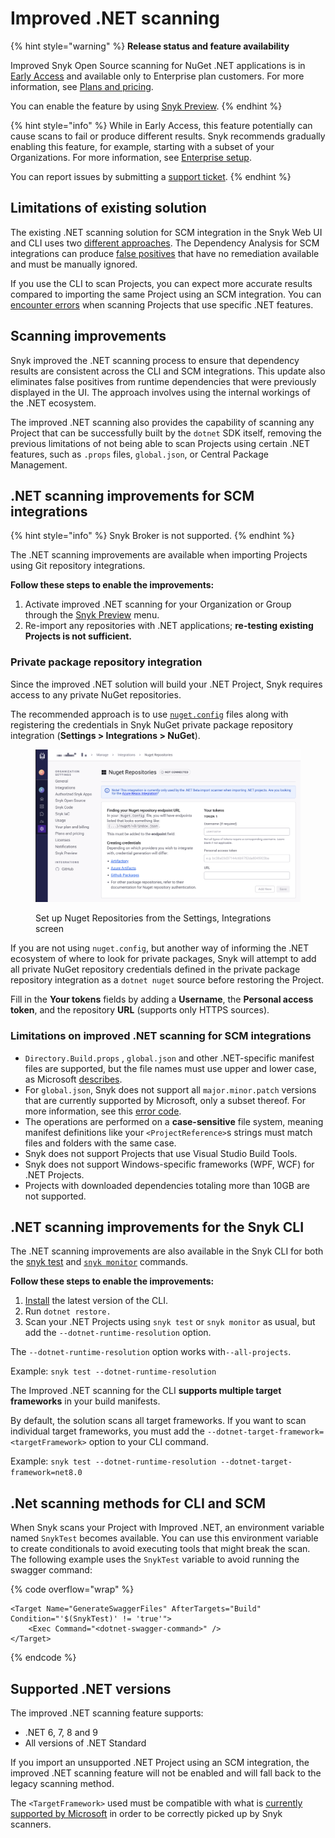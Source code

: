 # Improved .NET scanning

{% hint style="warning" %}
**Release status and feature availability**

Improved Snyk Open Source scanning for NuGet .NET applications is in [Early Access](../../getting-started/snyk-release-process.md#early-access) and available only to Enterprise plan customers. For more information, see [Plans and pricing](https://snyk.io/plans/).

You can enable the feature by using [Snyk Preview](../../snyk-admin/snyk-preview.md).
{% endhint %}

{% hint style="info" %}
While in Early Access, this feature potentially can cause scans to fail or produce different results. Snyk recommends gradually enabling this feature, for example, starting with a subset of your Organizations. For more information, see [Enterprise setup](https://docs.snyk.io/enterprise-configuration).

You can report issues by submitting a [support ticket](https://support.snyk.io).
{% endhint %}

## Limitations of existing solution

The existing .NET scanning solution for SCM integration in the Snyk Web UI and CLI uses two [different approaches](guidance-for-snyk-for-.net.md#dependency-analysis). The Dependency Analysis for SCM integrations can produce [false positives](guidance-for-snyk-for-.net.md#tackling-vulnerabilities-from-runtime-dependencies) that have no remediation available and must be manually ignored.

If you use the CLI to scan Projects, you can expect more accurate results compared to importing the same Project using an SCM integration. You can [encounter errors](troubleshooting-snyk-for-.net.md#not-supported-in-snyk-open-source-for-.net) when scanning Projects that use specific .NET features.

## Scanning improvements

Snyk improved the .NET scanning process to ensure that dependency results are consistent across the CLI and SCM integrations. This update also eliminates false positives from runtime dependencies that were previously displayed in the UI. The approach involves using the internal workings of the .NET ecosystem.

The improved .NET scanning also provides the capability of scanning any Project that can be successfully built by the `dotnet` SDK itself, removing the previous limitations of not being able to scan Projects using certain .NET features, such as `.props` files, `global.json`, or Central Package Management.

## .NET scanning improvements for SCM integrations

{% hint style="info" %}
Snyk Broker is not supported.
{% endhint %}

The .NET scanning improvements are available when importing Projects using Git repository integrations.

**Follow these steps to enable the improvements:**

1. Activate improved .NET scanning for your Organization or Group through the [Snyk Preview](../../snyk-admin/snyk-preview.md) menu.
2. Re-import any repositories with .NET applications; **re-testing existing Projects is not sufficient.**

### Private package repository integration

Since the improved .NET solution will build your .NET Project, Snyk requires access to any private NuGet repositories.

The recommended approach is to use [`nuget.config`](https://learn.microsoft.com/en-us/nuget/reference/nuget-config-file) files along with registering the credentials in Snyk NuGet private package repository integration (**Settings > Integrations > NuGet**).

<figure><img src="../../.gitbook/assets/org_settings_nuget_repo.png" alt="Set up Nuget Repositories from the Settings, Integrations screen"><figcaption><p>Set up Nuget Repositories from the Settings, Integrations screen</p></figcaption></figure>

If you are not using `nuget.config`, but another way of informing the .NET ecosystem of where to look for private packages, Snyk will attempt to add all private NuGet repository credentials defined in the private package repository integration as a `dotnet nuget` source before restoring the Project.

Fill in the **Your tokens** fields by adding a **Username**, the **Personal access token**, and the repository **URL** (supports only HTTPS sources).&#x20;

### Limitations on improved .NET scanning for SCM integrations

* `Directory.Build.props` , `global.json` and other .NET-specific manifest files are supported, but the file names must use upper and lower case, as Microsoft [describes](https://learn.microsoft.com/en-us/visualstudio/msbuild/customize-by-directory?view=vs-2022#directorybuildprops-and-directorybuildtargets).
* For `global.json`, Snyk does not support all `major.minor.patch` versions that are currently supported by Microsoft, only a subset thereof. For more information, see this [error code](https://docs.snyk.io/scan-with-snyk/error-catalog#snyk-os-dotnet-0008).
* The operations are performed on a **case-sensitive** file system, meaning manifest definitions like your `<ProjectReference>`s strings must match files and folders with the same case.
* Snyk does not support Projects that use Visual Studio Build Tools.
* Snyk does not support Windows-specific frameworks (WPF, WCF) for .NET Projects.
* Projects with downloaded dependencies totaling more than 10GB are not supported.

## .NET scanning improvements for the Snyk CLI

The .NET scanning improvements are also available in the Snyk CLI for both the [snyk test](../../snyk-cli/commands/test.md) and [`snyk monitor`](../../snyk-cli/commands/monitor.md) commands.

**Follow these steps to enable the improvements:**

1. [Install](../../snyk-cli/install-or-update-the-snyk-cli/) the latest version of the CLI.
2. Run `dotnet restore.`
3. Scan your .NET Projects using `snyk test` or `snyk monitor` as usual, but add the `--dotnet-runtime-resolution` option.

The `--dotnet-runtime-resolution` option works with`--all-projects`.

Example: `snyk test --dotnet-runtime-resolution`

The Improved .NET scanning for the CLI **supports multiple target frameworks** in your build manifests.

By default, the solution scans all target frameworks. If you want to scan individual target frameworks, you must add the `--dotnet-target-framework=<targetFramework>` option to your CLI command.

Example: `snyk test --dotnet-runtime-resolution --dotnet-target-framework=net8.0`

## .Net scanning methods for CLI and SCM

When Snyk scans your Project with Improved .NET, an environment variable named `SnykTest` becomes available. You can use this environment variable to create conditionals to avoid executing tools that might break the scan. The following example uses the `SnykTest` variable to avoid running the swagger command:

{% code overflow="wrap" %}
```
<Target Name="GenerateSwaggerFiles" AfterTargets="Build" Condition="'$(SnykTest)' != 'true'">
    <Exec Command="<dotnet-swagger-command>" />
</Target>
```
{% endcode %}

## Supported .NET versions

The improved .NET scanning feature supports:

* .NET 6, 7, 8 and 9
* All versions of .NET Standard

If you import an unsupported .NET Project using an SCM integration, the improved .NET scanning feature will not be enabled and will fall back to the legacy scanning method.

The `<TargetFramework>` used must be compatible with what is [currently supported by Microsoft](https://learn.microsoft.com/en-us/dotnet/standard/frameworks#supported-target-frameworks) in order to be correctly picked up by Snyk scanners.

